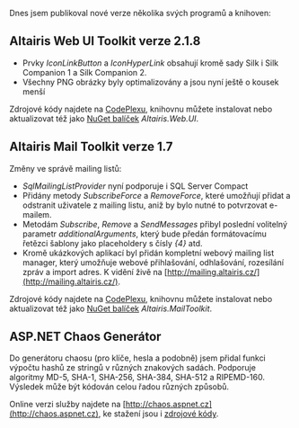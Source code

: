 <!-- dcterms:identifier = aspnetcz#376 -->
<!-- dcterms:title = Dnešní příděl nových verzí -->
<!-- dcterms:abstract = Altairis Mail Toolkit, Altairis Web UI Toolkit a ASP.NET Chaos Generator mají nové verze. -->
<!-- np9:categoryId = 7 -->
<!-- x4w:category = Software -->
<!-- np9:authorId = 1 -->
<!-- np9:authorEmail = michal.valasek@altairis.cz -->
<!-- dcterms:creator = Michal Altair Valášek -->
<!-- dcterms:created = 2012-03-23T23:00:46.677+01:00 -->
<!-- dcterms:dateAccepted = 2012-03-23T23:00:49+01:00 -->
<!-- x4w:pictureWidth = 150 -->
<!-- x4w:pictureHeight = 150 -->
<!-- x4w:pictureUrl = /perex-pictures/logo-altairis.png -->

Dnes jsem publikoval nové verze několika svých programů a knihoven:

## Altairis Web UI Toolkit verze 2.1.8

*   Prvky *IconLinkButton* a *IconHyperLink* obsahují kromě sady Silk i Silk Companion 1 a Silk Companion 2.
*   Všechny PNG obrázky byly optimalizovány a jsou nyní ještě o kousek menší

Zdrojové kódy najdete na [CodePlexu](http://altairiswebui.codeplex.com/), knihovnu můžete instalovat nebo aktualizovat též jako [NuGet balíček](http://www.nuget.org/packages/Altairis.Web.UI) *Altairis.Web.UI*.

## Altairis Mail Toolkit verze 1.7

Změny ve správě mailing listů:

*   *SqlMailingListProvider* nyní podporuje i SQL Server Compact
*   Přidány metody *SubscribeForce* a *RemoveForce*, které umožňují přidat a odstranit uživatele z mailing listu, aniž by bylo nutné to potvrzovat e-mailem.
*   Metodám *Subscribe*, *Remove* a *SendMessages* přibyl poslední volitelný parametr *additionalArguments*, který bude předán formátovacímu řetězci šablony jako placeholdery s čísly *{4}* atd.
*   Kromě ukázkových aplikací byl přidán kompletní webový mailing list manager, který umožňuje webové přihlašování, odhlašování, rozesílání zpráv a import adres. K vidění živě na [http://mailing.altairis.cz/](http://mailing.altairis.cz/). 

Zdrojové kódy najdete na [CodePlexu](http://altairismailtoolkit.codeplex.com/), knihovnu můžete instalovat nebo aktualizovat též jako [NuGet balíček](http://www.nuget.org/packages/Altairis.MailToolkit) *Altairis.MailToolkit*.

## ASP.NET Chaos Generátor

Do generátoru chaosu (pro klíče, hesla a podobně) jsem přidal funkci výpočtu hashů ze stringů v různých znakových sadách. Podporuje algoritmy MD-5, SHA-1, SHA-256, SHA-384, SHA-512 a RIPEMD-160. Výsledek může být kódován celou řadou různých způsobů.

Online verzi služby najdete na [http://chaos.aspnet.cz](http://chaos.aspnet.cz), ke stažení jsou i [zdrojové kódy](http://chaos.aspnet.cz/ChaosGenSource.zip).